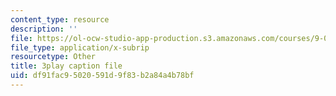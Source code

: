 ```yaml
---
content_type: resource
description: ''
file: https://ol-ocw-studio-app-production.s3.amazonaws.com/courses/9-00sc-introduction-to-psychology-fall-2011/df91fac95020591d9f83b2a84a4b78bf_zPPsdsAQBx4.vtt
file_type: application/x-subrip
resourcetype: Other
title: 3play caption file
uid: df91fac9-5020-591d-9f83-b2a84a4b78bf
---
```

